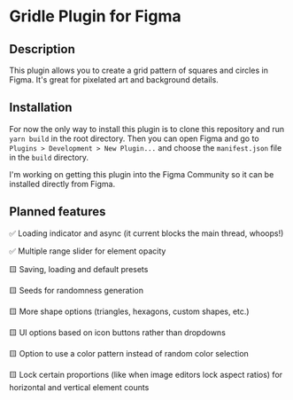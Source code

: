 # Gridle Plugin for Figma

## Description

This plugin allows you to create a grid pattern of squares and circles in Figma. It's great for pixelated art and background details.

## Installation

For now the only way to install this plugin is to clone this repository and run `yarn build` in the root directory. Then you can open Figma and go to `Plugins > Development > New Plugin...` and choose the `manifest.json` file in the `build` directory.

I'm working on getting this plugin into the Figma Community so it can be installed directly from Figma.

## Planned features

✅ Loading indicator and async (it current blocks the main thread, whoops!)

✅ Multiple range slider for element opacity

🟨 Saving, loading and default presets

🟨 Seeds for randomness generation

🟨 More shape options (triangles, hexagons, custom shapes, etc.)

🟨 UI options based on icon buttons rather than dropdowns

🟨 Option to use a color pattern instead of random color selection

🟨 Lock certain proportions (like when image editors lock aspect ratios) for horizontal and vertical element counts
